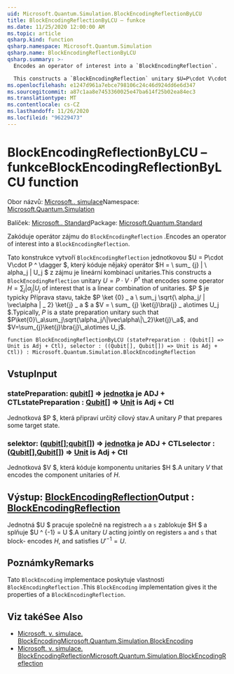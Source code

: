 ```yaml
---
uid: Microsoft.Quantum.Simulation.BlockEncodingReflectionByLCU
title: BlockEncodingReflectionByLCU – funkce
ms.date: 11/25/2020 12:00:00 AM
ms.topic: article
qsharp.kind: function
qsharp.namespace: Microsoft.Quantum.Simulation
qsharp.name: BlockEncodingReflectionByLCU
qsharp.summary: >-
  Encodes an operator of interest into a `BlockEncodingReflection`.

  This constructs a `BlockEncodingReflection` unitary $U=P\cdot V\cdot P^\dagger$ that encodes some operator $H=\sum_{j}|\alpha_j|U_j$ of interest that is a linear combination of unitaries. Typically, $P$ is a state preparation unitary such that $P\ket{0}\_a\sum_j\sqrt{\alpha_j/\|\vec\alpha\|\_2}\ket{j}\_a$, and $V=\sum_{j}\ket{j}\bra{j}\_a\otimes U_j$.
ms.openlocfilehash: e1247d961a7ebce798106c24c46d924dd6e6d347
ms.sourcegitcommit: a87c1aa8e7453360025e47ba614f25b02ea84ec3
ms.translationtype: MT
ms.contentlocale: cs-CZ
ms.lasthandoff: 11/26/2020
ms.locfileid: "96229473"
---
```

# <a name="blockencodingreflectionbylcu-function"></a><span data-ttu-id="46663-102">BlockEncodingReflectionByLCU – funkce</span><span class="sxs-lookup"><span data-stu-id="46663-102">BlockEncodingReflectionByLCU function</span></span>

<span data-ttu-id="46663-103">Obor názvů: [Microsoft.. simulace](xref:Microsoft.Quantum.Simulation)</span><span class="sxs-lookup"><span data-stu-id="46663-103">Namespace: [Microsoft.Quantum.Simulation](xref:Microsoft.Quantum.Simulation)</span></span>

<span data-ttu-id="46663-104">Balíček: [Microsoft.. Standard](https://nuget.org/packages/Microsoft.Quantum.Standard)</span><span class="sxs-lookup"><span data-stu-id="46663-104">Package: [Microsoft.Quantum.Standard](https://nuget.org/packages/Microsoft.Quantum.Standard)</span></span>


<span data-ttu-id="46663-105">Zakóduje operátor zájmu do `BlockEncodingReflection` .</span><span class="sxs-lookup"><span data-stu-id="46663-105">Encodes an operator of interest into a `BlockEncodingReflection`.</span></span>

<span data-ttu-id="46663-106">Tato konstrukce vytvoří `BlockEncodingReflection` jednotkovou $U = P\cdot V\cdot P ^ \dagger $, který kóduje nějaký operátor $H = \ sum_ {j} | \ alpha_j | U_j $ z zájmu je lineární kombinací unitaries.</span><span class="sxs-lookup"><span data-stu-id="46663-106">This constructs a `BlockEncodingReflection` unitary $U=P\cdot V\cdot P^\dagger$ that encodes some operator $H=\sum_{j}|\alpha_j|U_j$ of interest that is a linear combination of unitaries.</span></span> <span data-ttu-id="46663-107">$P $ je typicky Příprava stavu, takže $P \ket {0} \_ a \ sum_j \sqrt{\ alpha_j/ \| \vec\alpha \| \_ 2} \ket{j} \_ a $ a $V = \ sum_ {j} \ket{j}\bra{j} \_ a\otimes U_j $.</span><span class="sxs-lookup"><span data-stu-id="46663-107">Typically, $P$ is a state preparation unitary such that $P\ket{0}\_a\sum_j\sqrt{\alpha_j/\|\vec\alpha\|\_2}\ket{j}\_a$, and $V=\sum_{j}\ket{j}\bra{j}\_a\otimes U_j$.</span></span>

```qsharp
function BlockEncodingReflectionByLCU (statePreparation : (Qubit[] => Unit is Adj + Ctl), selector : ((Qubit[], Qubit[]) => Unit is Adj + Ctl)) : Microsoft.Quantum.Simulation.BlockEncodingReflection
```


## <a name="input"></a><span data-ttu-id="46663-108">Vstup</span><span class="sxs-lookup"><span data-stu-id="46663-108">Input</span></span>

### <a name="statepreparation--qubit--unit--is-adj--ctl"></a><span data-ttu-id="46663-109">statePreparation: [qubit](xref:microsoft.quantum.lang-ref.qubit)[] => [jednotka](xref:microsoft.quantum.lang-ref.unit)  je ADJ + CTL</span><span class="sxs-lookup"><span data-stu-id="46663-109">statePreparation : [Qubit](xref:microsoft.quantum.lang-ref.qubit)[] => [Unit](xref:microsoft.quantum.lang-ref.unit)  is Adj + Ctl</span></span>

<span data-ttu-id="46663-110">Jednotková $P $, která připraví určitý cílový stav.</span><span class="sxs-lookup"><span data-stu-id="46663-110">A unitary $P$ that prepares some target state.</span></span>


### <a name="selector--qubitqubit--unit--is-adj--ctl"></a><span data-ttu-id="46663-111">selektor: ([qubit](xref:microsoft.quantum.lang-ref.qubit)[];[qubit](xref:microsoft.quantum.lang-ref.qubit)[]) => [jednotka](xref:microsoft.quantum.lang-ref.unit)  je ADJ + CTL</span><span class="sxs-lookup"><span data-stu-id="46663-111">selector : ([Qubit](xref:microsoft.quantum.lang-ref.qubit)[],[Qubit](xref:microsoft.quantum.lang-ref.qubit)[]) => [Unit](xref:microsoft.quantum.lang-ref.unit)  is Adj + Ctl</span></span>

<span data-ttu-id="46663-112">Jednotková $V $, která kóduje komponentu unitaries $H $.</span><span class="sxs-lookup"><span data-stu-id="46663-112">A unitary $V$ that encodes the component unitaries of $H$.</span></span>



## <a name="output--blockencodingreflection"></a><span data-ttu-id="46663-113">Výstup: [BlockEncodingReflection](xref:Microsoft.Quantum.Simulation.BlockEncodingReflection)</span><span class="sxs-lookup"><span data-stu-id="46663-113">Output : [BlockEncodingReflection](xref:Microsoft.Quantum.Simulation.BlockEncodingReflection)</span></span>

<span data-ttu-id="46663-114">Jednotná $U $ pracuje společně na registrech `a` a `s` zablokuje $H $ a splňuje $U ^ {-1} = U $.</span><span class="sxs-lookup"><span data-stu-id="46663-114">A unitary $U$ acting jointly on registers `a` and `s` that block- encodes $H$, and satisfies $U'^{-1} = U$.</span></span>

## <a name="remarks"></a><span data-ttu-id="46663-115">Poznámky</span><span class="sxs-lookup"><span data-stu-id="46663-115">Remarks</span></span>

<span data-ttu-id="46663-116">Tato `BlockEncoding` implementace poskytuje vlastnosti `BlockEncodingReflection` .</span><span class="sxs-lookup"><span data-stu-id="46663-116">This `BlockEncoding` implementation gives it the properties of a `BlockEncodingReflection`.</span></span>

## <a name="see-also"></a><span data-ttu-id="46663-117">Viz také</span><span class="sxs-lookup"><span data-stu-id="46663-117">See Also</span></span>

- [<span data-ttu-id="46663-118">Microsoft. v. simulace. BlockEncoding</span><span class="sxs-lookup"><span data-stu-id="46663-118">Microsoft.Quantum.Simulation.BlockEncoding</span></span>](xref:Microsoft.Quantum.Simulation.BlockEncoding)
- [<span data-ttu-id="46663-119">Microsoft. v. simulace. BlockEncodingReflection</span><span class="sxs-lookup"><span data-stu-id="46663-119">Microsoft.Quantum.Simulation.BlockEncodingReflection</span></span>](xref:Microsoft.Quantum.Simulation.BlockEncodingReflection)